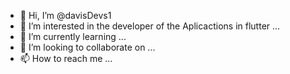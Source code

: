 - 👋 Hi, I’m @davisDevs1
- 👀 I’m interested in the developer of the Aplicactions in flutter ...
- 🌱 I’m currently learning ...
- 💞️ I’m looking to collaborate on ...
- 📫 How to reach me ...

<!---
davisDevs1/davisDevs1 is a ✨ special ✨ repository because its `README.md` (this file) appears on your GitHub profile.
You can click the Preview link to take a look at your changes.
--->
